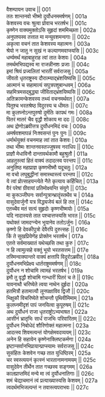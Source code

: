 वैशम्पायन उवाच ||	001    
ततः शान्तनवो भीष्मो दुर्योधनममर्षणम् |	001a  
केशवस्य वचः श्रुत्वा प्रोवाच भरतर्षभ ||	001c  
कृष्णेन वाक्यमुक्तोऽसि सुहृदां शममिच्छता |	002a  
अनुपश्यस्व तत्तात मा मन्युवशमन्वगाः ||	002c  
अकृत्वा वचनं तात केशवस्य महात्मनः |	003a  
श्रेयो न जातु न सुखं न कल्याणमवाप्स्यसि ||	003c  
धर्म्यमर्थं महाबाहुराह त्वां तात केशवः |	004a  
तमर्थमभिपद्यस्व मा राजन्नीनशः प्रजाः ||	004c  
इमां श्रियं प्रज्वलितां भारतीं सर्वराजसु |	005a  
जीवतो धृतराष्ट्रस्य दौरात्म्याद्भ्रंशयिष्यसि ||	005c  
आत्मानं च सहामात्यं सपुत्रपशुबान्धवम् |	006a  
सहमित्रमसद्बुद्ध्या जीविताद्भ्रंशयिष्यसि ||	006c  
अतिक्रामन्केशवस्य तथ्यं वचनमर्थवत् |	007a  
पितुश्च भरतश्रेष्ठ विदुरस्य च धीमतः ||	007c  
मा कुलघ्नोऽन्तपुरुषो दुर्मतिः कापथं गमः |	008a  
पितरं मातरं चैव वृद्धौ शोकाय मा ददः ||	008c  
अथ द्रोणोऽब्रवीत्तत्र दुर्योधनमिदं वचः |	009a  
अमर्षवशमापन्नं निःश्वसन्तं पुनः पुनः ||	009c  
धर्मार्थयुक्तं वचनमाह त्वां तात केशवः |	010a  
तथा भीष्मः शान्तनवस्तज्जुषस्व नराधिप ||	010c  
प्राज्ञौ मेधाविनौ दान्तावर्थकामौ बहुश्रुतौ |	011a  
आहतुस्त्वां हितं वाक्यं तदादत्स्व परन्तप ||	011c  
अनुतिष्ठ महाप्राज्ञ कृष्णभीष्मौ यदूचतुः |	012a  
मा वचो लघुबुद्धीनां समास्थास्त्वं परन्तप ||	012c  
ये त्वां प्रोत्साहयन्त्येते नैते कृत्याय कर्हिचित् |	013a  
वैरं परेषां ग्रीवायां प्रतिमोक्ष्यन्ति संयुगे ||	013c  
मा कुरूञ्जीघनः सर्वान्पुत्रान्भ्रातॄंस्तथैव च |	014a  
वासुदेवार्जुनौ यत्र विद्ध्यजेयं बलं हि तत् ||	014c  
एतच्चैव मतं सत्यं सुहृदोः कृष्णभीष्मयोः |	015a  
यदि नादास्यसे तात पश्चात्तप्स्यसि भारत ||	015c  
यथोक्तं जामदग्न्येन भूयानेव ततोऽर्जुनः |	016a  
कृष्णो हि देवकीपुत्रो देवैरपि दुरुत्सहः ||	016c  
किं ते सुखप्रियेणेह प्रोक्तेन भरतर्षभ |	017a  
एतत्ते सर्वमाख्यातं यथेच्छसि तथा कुरु |	017c  
न हि त्वामुत्सहे वक्तुं भूयो भरतसत्तम ||	017e   
तस्मिन्वाक्यान्तरे वाक्यं क्षत्तापि विदुरोऽब्रवीत् |	018a  
दुर्योधनमभिप्रेक्ष्य धार्तराष्ट्रममर्षणम् ||	018c  
दुर्योधन न शोचामि त्वामहं भरतर्षभ |	019a  
इमौ तु वृद्धौ शोचामि गान्धारीं पितरं च ते ||	019c  
यावनाथौ चरिष्येते त्वया नाथेन दुर्हृदा |	020a  
हतमित्रौ हतामात्यौ लूनपक्षाविव द्विजौ ||	020c  
भिक्षुकौ विचरिष्येते शोचन्तौ पृथिवीमिमाम् |	021a  
कुलघ्नमीदृशं पापं जनयित्वा कुपूरुषम् ||	021c  
अथ दुर्योधनं राजा धृतराष्ट्रोऽभ्यभाषत |	022a  
आसीनं भ्रातृभिः सार्धं राजभिः परिवारितम् ||	022c  
दुर्योधन निबोधेदं शौरिणोक्तं महात्मना |	023a  
आदत्स्व शिवमत्यन्तं योगक्षेमवदव्ययम् ||	023c  
अनेन हि सहायेन कृष्णेनाक्लिष्टकर्मणा |	024a  
इष्टान्सर्वानभिप्रायान्प्राप्स्यामः सर्वराजसु ||	024c  
सुसंहितः केशवेन गच्छ तात युधिष्ठिरम् |	025a  
चर स्वस्त्ययनं कृत्स्नं भारतानामनामयम् ||	025c  
वासुदेवेन तीर्थेन तात गच्छस्व सङ्गमम् |	026a  
कालप्राप्तमिदं मन्ये मा त्वं दुर्योधनातिगाः ||	026c  
शमं चेद्याचमानं त्वं प्रत्याख्यास्यसि केशवम् |	027a  
त्वदर्थमभिजल्पन्तं न तवास्त्यपराभवः ||	027c  
